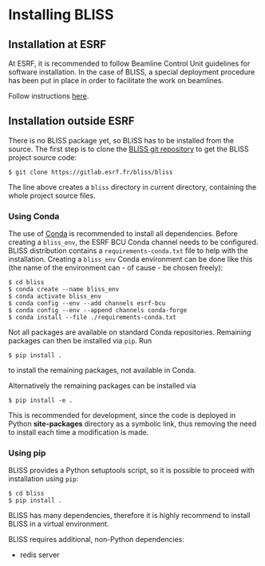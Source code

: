 # Installing BLISS

## Installation at ESRF

At ESRF, it is recommended to follow Beamline Control Unit guidelines for
software installation. In the case of BLISS, a special deployment procedure
has been put in place in order to facilitate the work on beamlines.

Follow instructions [here][1].

## Installation outside ESRF

There is no BLISS package yet, so BLISS has to be installed from the source.
The first step is to clone the [BLISS git repository][2] to get the BLISS project source code:

    $ git clone https://gitlab.esrf.fr/bliss/bliss

The line above creates a `bliss` directory in current directory, containing the
whole project source files.

### Using Conda

The use of [Conda][3] is recommended to install all dependencies. Before creating a `bliss_env`,
the ESRF BCU Conda channel needs to be configured. BLISS distribution contains a
`requirements-conda.txt` file to help with the installation. Creating a `bliss_env` Conda environment
can be done like this (the name of the environment can - of cause - be chosen freely):

    $ cd bliss
    $ conda create --name bliss_env
    $ conda activate bliss_env
    $ conda config --env --add channels esrf-bcu
    $ conda config --env --append channels conda-forge
    $ conda install --file ./requirements-conda.txt

Not all packages are available on standard Conda repositories. Remaining packages can then be
installed via `pip`. Run

    $ pip install .

to install the remaining packages, not available in Conda.

Alternatively the remaining packages can be installed via

    $ pip install -e .

This is recommended for development, since the code is deployed in Python
**site-packages** directory as a symbolic link, thus removing the need to
install each time a modification is made.

### Using pip

BLISS provides a Python setuptools script, so it
is possible to proceed with installation using `pip`:

    $ cd bliss
    $ pip install .

BLISS has many dependencies, therefore it is highly recommend to install BLISS
in a virtual environment.

BLISS requires additional, non-Python dependencies:

* redis server

[1]: https://gitlab.esrf.fr/bliss/ansible/blob/master/README.md
[2]: https://gitlab.esrf.fr/bliss/bliss
[3]: https://conda.io/docs/
[4]: http://www.gevent.org
[5]: http://software.schmorp.de/pkg/libev.html
[6]: http://libuv.org/
